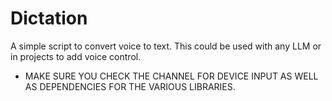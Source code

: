 # Dictation
A simple script to convert voice to text. This could be used with any LLM or in projects to add voice control. 
* MAKE SURE YOU CHECK THE CHANNEL FOR DEVICE INPUT AS WELL AS DEPENDENCIES FOR THE VARIOUS LIBRARIES. 
